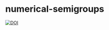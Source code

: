 # numerical-semigroups


[![DOI](https://zenodo.org/badge/DOI/10.5281/zenodo.1256766.svg)](https://doi.org/10.5281/zenodo.1256766)

